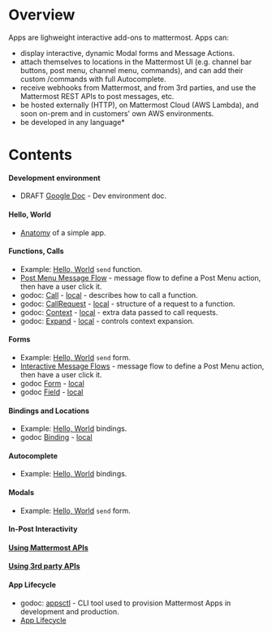 # Overview

Apps are lighweight interactive add-ons to mattermost. Apps can:
- display interactive, dynamic Modal forms and Message Actions.
- attach themselves to locations in the Mattermost UI (e.g. channel bar buttons,
  post menu, channel menu, commands), and can add their custom /commands with
  full Autocomplete.
- receive webhooks from Mattermost, and from 3rd parties, and use the Mattermost
  REST APIs to post messages, etc. 
- be hosted externally (HTTP), on Mattermost Cloud (AWS Lambda), and soon
  on-prem and in customers' own AWS environments.
- be developed in any language*

# Contents

#### Development environment
- DRAFT [Google Doc](https://docs.google.com/document/d/1-o9A8l65__rYbx6O-ZdIgJ7LJgZ1f3XRXphAyD7YfF4/edit#) - Dev environment doc.

#### Hello, World
- [Anatomy](01-anatomy-hello.md) of a simple app.

#### Functions, Calls
- Example: [Hello, World](/server/examples/go/helloworld/hello.go#L45) `send`
  function.
- [Post Menu Message Flow](02-example-post-menu.md) - message flow to define a Post Menu
  action, then have a user click it.
- godoc: [Call](https://pkg.go.dev/github.com/mattermost/mattermost-plugin-apps/apps#Call) -
  [local](http://localhost:6060/pkg/github.com/mattermost/mattermost-plugin-apps/apps#Call) -
  describes how to call a function.
- godoc: [CallRequest](https://pkg.go.dev/github.com/mattermost/mattermost-plugin-apps/apps#CallRequest) -
  [local](http://localhost:6060/pkg/github.com/mattermost/mattermost-plugin-apps/apps#CallRequest) -
  structure of a request to a function.
- godoc: [Context](https://pkg.go.dev/github.com/mattermost/mattermost-plugin-apps/apps#Context) -
  [local](http://localhost:6060/pkg/github.com/mattermost/mattermost-plugin-apps/apps#Context) -
  extra data passed to call requests.
- godoc: [Expand](https://pkg.go.dev/github.com/mattermost/mattermost-plugin-apps/apps#Expand) -
  [local](http://localhost:6060/pkg/github.com/mattermost/mattermost-plugin-apps/apps#Expand) -
  controls context expansion.

#### Forms
- Example: [Hello, World](/server/examples/go/helloworld/send_form.json) `send` form.
- [Interactive Message Flows](03-example-interactivity.md) - message flow to define a
  Post Menu action, then have a user click it.
- godoc [Form](https://pkg.go.dev/github.com/mattermost/mattermost-plugin-apps/apps#Form) - [local](http://localhost:6060/pkg/github.com/mattermost/mattermost-plugin-apps/apps#Form)
- godoc [Field](https://pkg.go.dev/github.com/mattermost/mattermost-plugin-apps/apps#Field) - [local](http://localhost:6060/pkg/github.com/mattermost/mattermost-plugin-apps/apps#Field)


#### Bindings and Locations
- Example: [Hello, World](/server/examples/go/helloworld/bindings.json) bindings.
- godoc [Binding](https://pkg.go.dev/github.com/mattermost/mattermost-plugin-apps/apps#Binding) - [local](http://localhost:6060/pkg/github.com/mattermost/mattermost-plugin-apps/apps#Binding)

#### Autocomplete
- Example: [Hello, World](/server/examples/go/helloworld/bindings.json) bindings.

#### Modals
- Example: [Hello, World](/server/examples/go/helloworld/send_form.json) `send` form.

#### In-Post Interactivity

#### [Using Mattermost APIs](05-mattermost-API.md)

#### [Using 3rd party APIs](06-3rd-party-API.md)

#### App Lifecycle
- godoc: [appsctl](https://pkg.go.dev/github.com/mattermost/mattermost-plugin-apps/cmd/appsctl) - CLI tool used to provision Mattermost Apps in development and production.
- [App Lifecycle](07-app=lifecycle)







